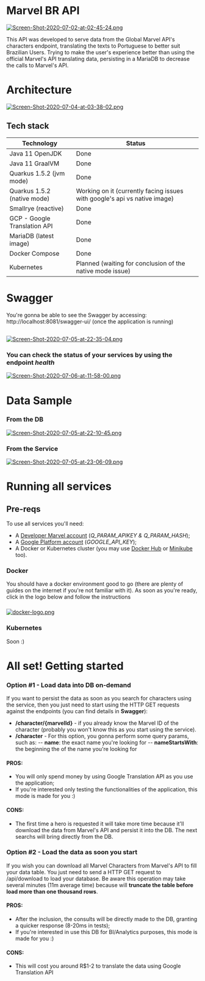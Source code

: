# Marvel BR API

[![Screen-Shot-2020-07-02-at-02-45-24.png](https://i.postimg.cc/9FgyF1qR/Screen-Shot-2020-07-02-at-02-45-24.png)]()

This API was developed to serve data from the Global Marvel API's characters endpoint, translating the texts to Portuguese to better suit Brazilian Users.
Trying to make the user's experience better than using the official Marvel's API translating data, persisting in a MariaDB to decrease the calls to Marvel's API.

# Architecture

[![Screen-Shot-2020-07-04-at-03-38-02.png](https://i.postimg.cc/tCJs7hrv/Screen-Shot-2020-07-04-at-03-38-02.png)]()

## Tech stack

| Technology | Status |
| ------ | ------ |
| Java 11 OpenJDK | Done |
| Java 11 GraalVM | Done |
| Quarkus 1.5.2 (jvm mode) | Done |
| Quarkus 1.5.2 (native mode) | Working on it (currently facing issues with google's api vs native image) |
| Smallrye (reactive) | Done |
| GCP - Google Translation API | Done |
| MariaDB (latest image) | Done |
| Docker Compose | Done |
| Kubernetes | Planned (waiting for conclusion of the native mode issue) |

# Swagger
You're gonna be able to see the Swagger by accessing: http://localhost:8081/swagger-ui/ (once the application is running)
##
[![Screen-Shot-2020-07-05-at-22-35-04.png](https://i.postimg.cc/J4QxbvrM/Screen-Shot-2020-07-05-at-22-35-04.png)]()
### You can check the status of your services by using the endpoint ***health***
[![Screen-Shot-2020-07-06-at-11-58-00.png](https://i.postimg.cc/Y2VncJvp/Screen-Shot-2020-07-06-at-11-58-00.png)]()

# Data Sample
### From the DB
[![Screen-Shot-2020-07-05-at-22-10-45.png](https://i.postimg.cc/Yq54CfLg/Screen-Shot-2020-07-05-at-22-10-45.png)]()
### From the Service
[![Screen-Shot-2020-07-05-at-23-06-09.png](https://i.postimg.cc/4yCdxXmG/Screen-Shot-2020-07-05-at-23-06-09.png)]()

# Running all services
## Pre-reqs
To use all services you'll need:
- A [Developer Marvel account](https://developer.marvel.com/account) (*Q_PARAM_APIKEY & Q_PARAM_HASH*);
- A [Google Platform account](https://console.cloud.google.com/) (*GOOGLE_API_KEY*);
- A Docker or Kubernetes cluster (you may use [Docker Hub](https://hub.docker.com/) or [Minikube](https://kubernetes.io/docs/setup/learning-environment/minikube/) too). 

### Docker
You should have a docker environment good to go (there are plenty of guides on the internet if you're not familiar with it).
As soon as you're ready, click in the logo below and follow the instructions
###
[![docker-logo.png](https://i.postimg.cc/mg0jmZzR/docker-logo.png)](https://github.com/lmassaoy/marvel-br-api/tree/master/marvel-br-api/src/main/devops/Instructions.md)
### Kubernetes
Soon :)

# All set! Getting started

### Option #1 - Load data into DB on-demand
If you want to persist the data as soon as you search for characters using the service, then you just need to start using the HTTP GET requests against the endpoints (you can find details in **Swagger**):
- **/character/{marvelId}** - if you already know the Marvel ID of the character (probably you won't know this as you start using the service).
- **/character** - For this option, you gonna perform some query params, such as:
-- **name**: the exact name you're looking for
-- **nameStartsWith**: the beginning the of the name you're looking for

#### PROS:
- You will only spend money by using Google Translation API as you use the application;
- If you're interested only testing the functionalities of the application, this mode is made for you :)
#### CONS:
- The first time a hero is requested it will take more time because it'll download the data from Marvel's API and persist it into the DB. The next searchs will bring directly from the DB.

### Option #2 - Load the data as soon you start
If you wish you can download all Marvel Characters from Marvel's API to fill your data table.
You just need to send a HTTP GET request to /api/download to load your database. Be aware this operation may take several minutes (11m average time) because will **truncate the table before load more than one thousand rows**.

#### PROS:
- After the inclusion, the consults will be directly made to the DB, granting a quicker response (8-20ms in tests);
- If you're interested in use this DB for BI/Analytics purposes, this mode is made for you :)
#### CONS:
- This will cost you around R$1-2 to translate the data using Google Translation API